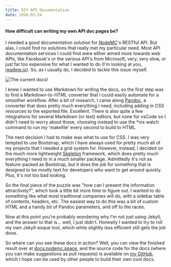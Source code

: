 ```yaml
---
title: DIY API Documentation
date: 2016-02-24
---
```


#### How difficult can writing my own API doc pages be?

I needed a good documentation solution for
[NodeMC](https://nodemc.space)'s
RESTful API. But alas, I could find no solutions that really met my
particular need. Most API documentation services I could find were
either aimed more towards web APIs, like Facebook's or the various API's
from Microsoft, very, very slow, or just far too expensive for what I
wanted to do (I'm looking at you,
[readme.io](http://readme.io)). So,
as I usually do, I decided to tackle this issue myself.

![The current docs!](https://cdn-images-1.medium.com/max/800/1*-ojv-n3P9P3Tn_49VO0Iug.png)

I knew I wanted to use Markdown for writing the docs, so the first step
was to find a Markdown-to-HTML converter that I could easily automate
for a smoother workflow. After a bit of research, I came along
[Pandoc](http://pandoc.org/), a
converter that does pretty much everything I need, including adding in
CSS resources to the exported file. Excellent. There is also quite a few
integrations for several Markdown (or text) editors, but none for vsCode
so I didn't need to worry about those, choosing instead to use the \*nix
watch command to run my 'makefile' every second to build to HTML.

The next decision I had to make was what to use for CSS. I was very
tempted to use Bootstrap, which I have always used for pretty much all
of my projects that I needed a grid system for. However, instead, I
decided on the much more lightweight
[Skeleton](http://getskeleton.com/)
framework, which does pretty much everything I need to in a much smaller
package. Admittedly it's not as feature-packed as Bootstrap, but it does
the job for something that is designed to be mostly text for developers
who want to get around quickly. Plus, it's not too bad looking.

So the final piece of the puzzle was "how can I present the information
attractively?", which took a little bit more time to figure out. I
wanted to do something like what most traditional companies will do,
with a sidebar table of contents, headers, etc. The easiest way to do
this was a bit of custom HTML and a handy bit of Pandoc parameters, and
off to the races.

Now at this point you're probably wondering why I'm not just using
Jekyll, and the answer to that is... well, I just didn't. Honestly I
wanted to try to roll my own Jekyll-esque tool, which while slightly
less efficient still gets the job done.

So where can you see these docs in action? Well, you can view the
finished result over at
[docs.nodemc.space](http://docs.nodemc.space), and the source code for the docs (where you can make
suggestions as pull requests) is available on [my
GitHub](https://github.com/gmemstr/NodeMC-Docs), which I hope can be used by other people to build
their own cool docs.
